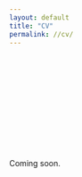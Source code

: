 ```yaml
---
layout: default
title: "CV"
permalink: //cv/
---
```

<p><br></p>
<p><br></p>
<p><br></p>
<p><br></p>
<p><br></p>
<p><br></p>
<p>Coming soon.</p>
